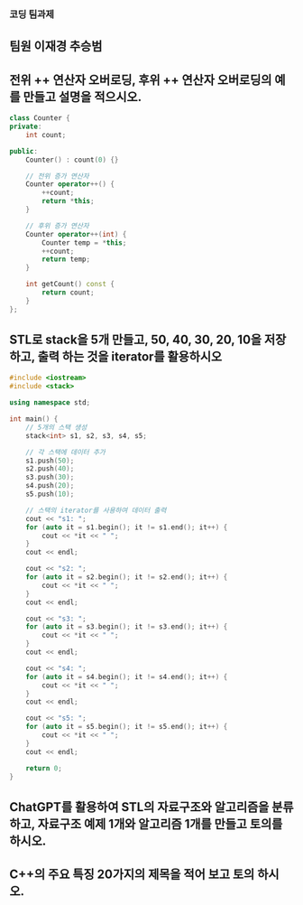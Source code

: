 ### 코딩 팀과제
## 팀원 이재경 추승범
## 전위 ++ 연산자 오버로딩, 후위 ++ 연산자 오버로딩의 예를 만들고 설명을 적으시오.
``` c++
class Counter {
private:
    int count;

public:
    Counter() : count(0) {}

    // 전위 증가 연산자
    Counter operator++() {
        ++count;
        return *this;
    }

    // 후위 증가 연산자
    Counter operator++(int) {
        Counter temp = *this;
        ++count;
        return temp;
    }

    int getCount() const {
        return count;
    }
};
```

## STL로 stack을 5개 만들고, 50, 40, 30, 20, 10을 저장하고, 출력 하는 것을 iterator를 활용하시오
```c++
#include <iostream>
#include <stack>

using namespace std;

int main() {
    // 5개의 스택 생성
    stack<int> s1, s2, s3, s4, s5;

    // 각 스택에 데이터 추가
    s1.push(50);
    s2.push(40);
    s3.push(30);
    s4.push(20);
    s5.push(10);

    // 스택의 iterator를 사용하여 데이터 출력
    cout << "s1: ";
    for (auto it = s1.begin(); it != s1.end(); it++) {
        cout << *it << " ";
    }
    cout << endl;

    cout << "s2: ";
    for (auto it = s2.begin(); it != s2.end(); it++) {
        cout << *it << " ";
    }
    cout << endl;

    cout << "s3: ";
    for (auto it = s3.begin(); it != s3.end(); it++) {
        cout << *it << " ";
    }
    cout << endl;

    cout << "s4: ";
    for (auto it = s4.begin(); it != s4.end(); it++) {
        cout << *it << " ";
    }
    cout << endl;

    cout << "s5: ";
    for (auto it = s5.begin(); it != s5.end(); it++) {
        cout << *it << " ";
    }
    cout << endl;

    return 0;
}
```
## ChatGPT를 활용하여 STL의 자료구조와 알고리즘을 분류하고, 자료구조 예제 1개와 알고리즘 1개를 만들고 토의를 하시오.

## C++의 주요 특징 20가지의 제목을 적어 보고 토의 하시오.

